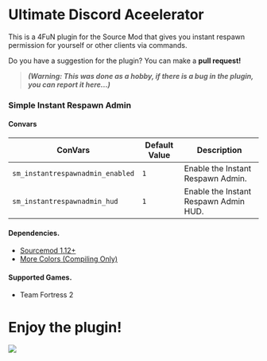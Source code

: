 # Ultimate Discord Aceelerator
This is a 4FuN plugin for the Source Mod that gives you instant respawn permission for yourself or other clients via commands.

Do you have a suggestion for the plugin? You can make a **pull request!**

> ***(Warning: This was done as a hobby, if there is a bug in the plugin, you can report it here...)***

### Simple Instant Respawn Admin

#### Convars

| **ConVars**                                   | **Default Value** | **Description**                                             |
|-----------------------------------------------|-------------------|-------------------------------------------------------------|
| `sm_instantrespawnadmin_enabled`              | `1`               | Enable the Instant Respawn Admin.                           |
| `sm_instantrespawnadmin_hud`                  | `1`               | Enable the Instant Respawn Admin HUD.                       |

#### Dependencies.
- [Sourcemod 1.12+](https://www.sourcemod.net/downloads.php)
- [More Colors (Compiling Only)](https://github.com/DoctorMcKay/sourcemod-plugins/blob/master/scripting/include/morecolors.inc)

#### Supported Games.
- Team Fortress 2

# **Enjoy the plugin!**

[![](https://dcbadge.vercel.app/api/server/xftqrvZSAw)](https://discord.gg/xftqrvZSAw)
